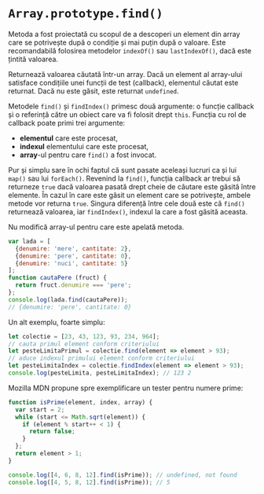 # `Array.prototype.find()`

Metoda a fost proiectată cu scopul de a descoperi un element din array care se potrivește după o condiție și mai puțin după o valoare. Este recomandabilă folosirea metodelor `indexOf()` sau `lastIndexOf()`, dacă este țintită valoarea.

Returnează valoarea căutată într-un array. Dacă un element al array-ului satisface condițiile unei funcții de test (callback), elementul căutat este returnat. Dacă nu este găsit, este returnat `undefined`.

Metodele `find()` și `findIndex()` primesc două argumente: o funcție callback și o referință către un obiect care va fi folosit drept `this`. Funcția cu rol de callback poate primi trei argumente:

- **elementul** care este procesat,
- **indexul** elementului care este procesat,
- **array**-ul pentru care `find()` a fost invocat.

Pur și simplu sare în ochi faptul că sunt pasate aceleași lucruri ca și lui `map()` sau lui `forEach()`.
Revenind la `find()`, funcția callback ar trebui să returneze `true` dacă valoarea pasată drept cheie de căutare este găsită între elemente. În cazul în care este găsit un element care se potrivește, ambele metode vor returna `true`. Singura diferență între cele două este că `find()` returnează valoarea, iar `findIndex()`, indexul la care a fost găsită aceasta.

Nu modifică array-ul pentru care este apelată metoda.

```javascript
var lada = [
  {denumire: 'mere', cantitate: 2},
  {denumire: 'pere', cantitate: 0},
  {denumire: 'nuci', cantitate: 5}
];
function cautaPere (fruct) {
  return fruct.denumire === 'pere';
};
console.log(lada.find(cautaPere));
// {denumire: 'pere', cantitate: 0}
```

Un alt exemplu, foarte simplu:

```javascript
let colectie = [23, 43, 123, 93, 234, 964];
// cauta primul element conform criteriului
let pesteLimitaPrimul = colectie.find(element => element > 93);
// aduce indexul primului element conform criteriului
let pesteLimitaIndex = colectie.findIndex(element => element > 93);
console.log(pesteLimita, pesteLimitaIndex); // 123 2
```

Mozilla MDN propune spre exemplificare un tester pentru numere prime:

```javascript
function isPrime(element, index, array) {
  var start = 2;
  while (start <= Math.sqrt(element)) {
    if (element % start++ < 1) {
      return false;
    }
  };
  return element > 1;
}

console.log([4, 6, 8, 12].find(isPrime)); // undefined, not found
console.log([4, 5, 8, 12].find(isPrime)); // 5
```
